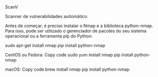 ScanV

Scanner de vulnerabilidades auitomático.

Antes de começar, é preciso instalar o Nmap e a biblioteca python-nmap. Para isso, pode ser utilizado o gerenciador de pacotes do seu sistema operacional ou a ferramenta pip do Python:

sudo apt-get install nmap
pip install python-nmap


CentOS ou Fedora:
Copy code
sudo yum install nmap
pip install python-nmap


macOS:
Copy code
brew install nmap
pip install python-nmap
